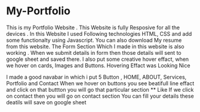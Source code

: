 # My-Portfolio
This is my Portfolio Website . This Website is fully Resposive for all the devices . 
In this Website I used Following technologies HTML, CSS and add some functionalty using Javascript. 
You can also download My resume from this website. The Form Section Which I made in this website is also working . 
When we submit details in form then those details will sent to google sheet and saved there. 
I also put some creative hover effact, when we hover on cards, Images and Buttons. Hovering Effact was Looking Nice

I made a good navabar in which i put 5 Button , HOME, ABOUT, Services, Portfolio and Contact 
When we hover on buttons you see beatifull line effact and click on that buttton you will go that particular section
 ** Like If we click on contact then you will go on contact section 
 You can fill your details these deatils will save on google sheet 
